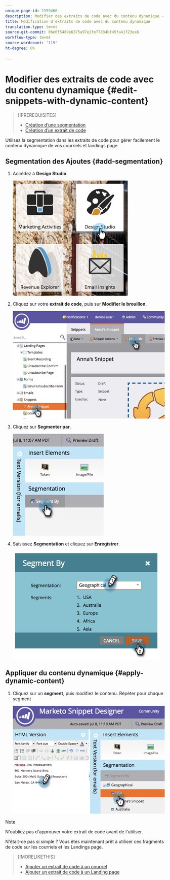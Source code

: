 ```yaml
---
unique-page-id: 2359466
description: Modifier des extraits de code avec du contenu dynamique - Documents marketing - Documentation du produit
title: Modification d’extraits de code avec du contenu dynamique
translation-type: tm+mt
source-git-commit: 06e0f5489e6375a97e2fe77834bf45fa41f23ea6
workflow-type: tm+mt
source-wordcount: '119'
ht-degree: 0%

---
```



# Modifier des extraits de code avec du contenu dynamique {#edit-snippets-with-dynamic-content}

>[!PREREQUISITES]
>
>* [Création d’une segmentation](/help/marketo/product-docs/personalization/segmentation-and-snippets/segmentation/create-a-segmentation.md)
>* [Création d’un extrait de code](/help/marketo/product-docs/personalization/segmentation-and-snippets/snippets/create-a-snippet.md)


Utilisez la segmentation dans les extraits de code pour gérer facilement le contenu dynamique de vos courriels et landings page.

## Segmentation des Ajoutes {#add-segmentation}

1. Accédez à **Design Studio**.

   ![](assets/designstudio-1.png)

1. Cliquez sur votre **extrait de code**, puis sur **Modifier le brouillon**.

   ![](assets/image2014-9-16-8-3a59-3a14.png)

1. Cliquez sur **Segmenter par**.

   ![](assets/image2014-9-16-8-3a59-3a27.png)

1. Saisissez **Segmentation** et cliquez sur **Enregistrer**.

   ![](assets/image2014-9-16-8-3a59-3a42.png)

## Appliquer du contenu dynamique {#apply-dynamic-content}

1. Cliquez sur un **segment**, puis modifiez le contenu. Répéter pour chaque segment

   ![](assets/image2014-9-16-8-3a59-3a59.png)

>[!NOTE]
>
>N&#39;oubliez pas d&#39;approuver votre extrait de code avant de l&#39;utiliser.

N&#39;était-ce pas si simple ? Vous êtes maintenant prêt à utiliser ces fragments de code sur les courriels et les Landings page.

>[!MORELIKETHIS]
>
>* [Ajouter un extrait de code à un courriel](/help/marketo/product-docs/email-marketing/general/functions-in-the-editor/add-a-snippet-to-an-email.md)
>* [Ajouter un extrait de code à un Landing page](/help/marketo/product-docs/demand-generation/landing-pages/personalizing-landing-pages/add-a-snippet-to-a-landing-page.md)

